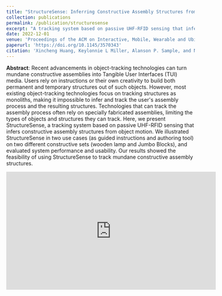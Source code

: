 ```yaml
---
title: "StructureSense: Inferring Constructive Assembly Structures from User Behaviors"
collection: publications
permalink: /publication/structuresense
excerpt: "A tracking system based on passive UHF-RFID sensing that infers constructive assembly structures from object motion."
date: 2022-12-01
venue: 'Proceedings of the ACM on Interactive, Mobile, Wearable and Ubiquitous Technologies. Volume 6, Issue 4.'
paperurl: 'https://doi.org/10.1145/3570343'
citation: 'Xincheng Huang, Keylonnie L Miller, Alanson P. Sample, and Nikola Banovic. 2022. StructureSense: Inferring Constructive Assembly Structures from User Behaviors. <i>Proc. ACM Interact. Mob. Wearable Ubiquitous Technol</i>. 6, 4, Article 204 (December 2022), 25 pages.'
---
```

<b>Abstract</b>: Recent advancements in object-tracking technologies can turn mundane constructive assemblies into Tangible User Interfaces (TUI) media. Users rely on instructions or their own creativity to build both permanent and temporary structures out of such objects. However, most existing object-tracking technologies focus on tracking structures as monoliths, making it impossible to infer and track the user's assembly process and the resulting structures. Technologies that can track the assembly process often rely on specially fabricated assemblies, limiting the types of objects and structures they can track. Here, we present StructureSense, a tracking system based on passive UHF-RFID sensing that infers constructive assembly structures from object motion. We illustrated StructureSense in two use cases (as guided instructions and authoring tool) on two different constructive sets (wooden lamp and Jumbo Blocks), and evaluated system performance and usability. Our results showed the feasibility of using StructureSense to track mundane constructive assembly structures.

<!-- <b>Cite:</b>: Xincheng Huang, Keylonnie L Miller, Alanson P. Sample, and Nikola Banovic. 2022. StructureSense: Inferring Constructive Assembly Structures from User Behaviors. <i>Proc. ACM Interact. Mob. Wearable Ubiquitous Technol</i>. 6, 4, Article 204 (December 2022), 25 pages. <a href="https://doi.org/10.1145/3570343" target="_blank">https://doi.org/10.1145/3570343</a> -->

<!-- [[Download Paper](https://peter-pater.github.io/files/StructureSense_Paper.pdf)] -->

<iframe width="560" height="315" src="https://www.youtube.com/embed/k4AENLKKiLY" title="YouTube video player" frameborder="0" allow="accelerometer; autoplay; clipboard-write; encrypted-media; gyroscope; picture-in-picture" allowfullscreen></iframe>